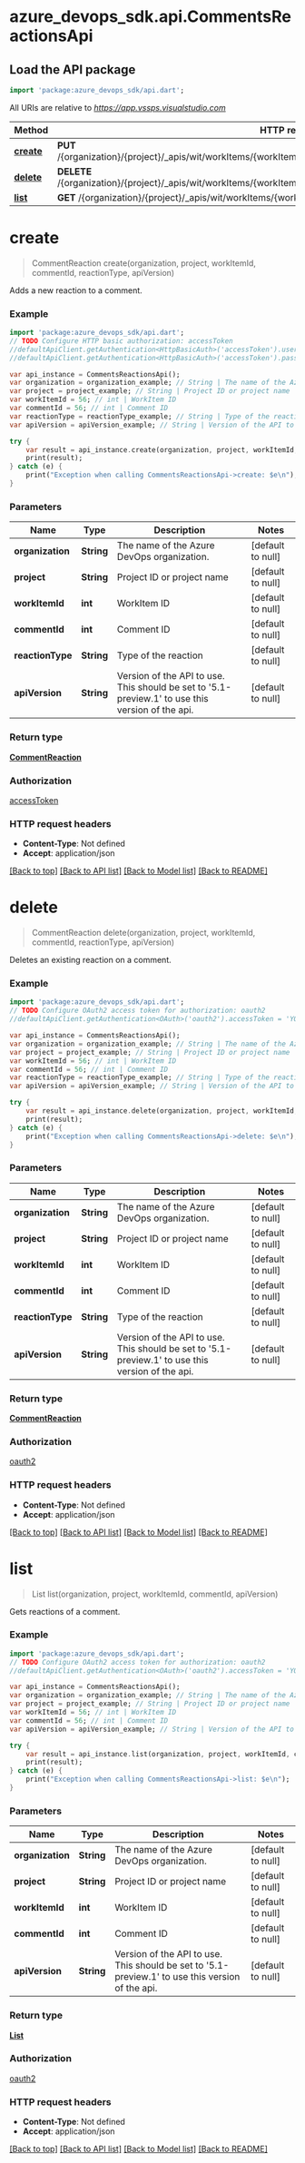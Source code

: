 # azure_devops_sdk.api.CommentsReactionsApi

## Load the API package
```dart
import 'package:azure_devops_sdk/api.dart';
```

All URIs are relative to *https://app.vssps.visualstudio.com*

Method | HTTP request | Description
------------- | ------------- | -------------
[**create**](CommentsReactionsApi.md#create) | **PUT** /{organization}/{project}/_apis/wit/workItems/{workItemId}/comments/{commentId}/reactions/{reactionType} | 
[**delete**](CommentsReactionsApi.md#delete) | **DELETE** /{organization}/{project}/_apis/wit/workItems/{workItemId}/comments/{commentId}/reactions/{reactionType} | 
[**list**](CommentsReactionsApi.md#list) | **GET** /{organization}/{project}/_apis/wit/workItems/{workItemId}/comments/{commentId}/reactions | 


# **create**
> CommentReaction create(organization, project, workItemId, commentId, reactionType, apiVersion)



Adds a new reaction to a comment.

### Example 
```dart
import 'package:azure_devops_sdk/api.dart';
// TODO Configure HTTP basic authorization: accessToken
//defaultApiClient.getAuthentication<HttpBasicAuth>('accessToken').username = 'YOUR_USERNAME'
//defaultApiClient.getAuthentication<HttpBasicAuth>('accessToken').password = 'YOUR_PASSWORD';

var api_instance = CommentsReactionsApi();
var organization = organization_example; // String | The name of the Azure DevOps organization.
var project = project_example; // String | Project ID or project name
var workItemId = 56; // int | WorkItem ID
var commentId = 56; // int | Comment ID
var reactionType = reactionType_example; // String | Type of the reaction
var apiVersion = apiVersion_example; // String | Version of the API to use.  This should be set to '5.1-preview.1' to use this version of the api.

try { 
    var result = api_instance.create(organization, project, workItemId, commentId, reactionType, apiVersion);
    print(result);
} catch (e) {
    print("Exception when calling CommentsReactionsApi->create: $e\n");
}
```

### Parameters

Name | Type | Description  | Notes
------------- | ------------- | ------------- | -------------
 **organization** | **String**| The name of the Azure DevOps organization. | [default to null]
 **project** | **String**| Project ID or project name | [default to null]
 **workItemId** | **int**| WorkItem ID | [default to null]
 **commentId** | **int**| Comment ID | [default to null]
 **reactionType** | **String**| Type of the reaction | [default to null]
 **apiVersion** | **String**| Version of the API to use.  This should be set to &#39;5.1-preview.1&#39; to use this version of the api. | [default to null]

### Return type

[**CommentReaction**](CommentReaction.md)

### Authorization

[accessToken](../README.md#accessToken)

### HTTP request headers

 - **Content-Type**: Not defined
 - **Accept**: application/json

[[Back to top]](#) [[Back to API list]](../README.md#documentation-for-api-endpoints) [[Back to Model list]](../README.md#documentation-for-models) [[Back to README]](../README.md)

# **delete**
> CommentReaction delete(organization, project, workItemId, commentId, reactionType, apiVersion)



Deletes an existing reaction on a comment.

### Example 
```dart
import 'package:azure_devops_sdk/api.dart';
// TODO Configure OAuth2 access token for authorization: oauth2
//defaultApiClient.getAuthentication<OAuth>('oauth2').accessToken = 'YOUR_ACCESS_TOKEN';

var api_instance = CommentsReactionsApi();
var organization = organization_example; // String | The name of the Azure DevOps organization.
var project = project_example; // String | Project ID or project name
var workItemId = 56; // int | WorkItem ID
var commentId = 56; // int | Comment ID
var reactionType = reactionType_example; // String | Type of the reaction
var apiVersion = apiVersion_example; // String | Version of the API to use.  This should be set to '5.1-preview.1' to use this version of the api.

try { 
    var result = api_instance.delete(organization, project, workItemId, commentId, reactionType, apiVersion);
    print(result);
} catch (e) {
    print("Exception when calling CommentsReactionsApi->delete: $e\n");
}
```

### Parameters

Name | Type | Description  | Notes
------------- | ------------- | ------------- | -------------
 **organization** | **String**| The name of the Azure DevOps organization. | [default to null]
 **project** | **String**| Project ID or project name | [default to null]
 **workItemId** | **int**| WorkItem ID | [default to null]
 **commentId** | **int**| Comment ID | [default to null]
 **reactionType** | **String**| Type of the reaction | [default to null]
 **apiVersion** | **String**| Version of the API to use.  This should be set to &#39;5.1-preview.1&#39; to use this version of the api. | [default to null]

### Return type

[**CommentReaction**](CommentReaction.md)

### Authorization

[oauth2](../README.md#oauth2)

### HTTP request headers

 - **Content-Type**: Not defined
 - **Accept**: application/json

[[Back to top]](#) [[Back to API list]](../README.md#documentation-for-api-endpoints) [[Back to Model list]](../README.md#documentation-for-models) [[Back to README]](../README.md)

# **list**
> List<CommentReaction> list(organization, project, workItemId, commentId, apiVersion)



Gets reactions of a comment.

### Example 
```dart
import 'package:azure_devops_sdk/api.dart';
// TODO Configure OAuth2 access token for authorization: oauth2
//defaultApiClient.getAuthentication<OAuth>('oauth2').accessToken = 'YOUR_ACCESS_TOKEN';

var api_instance = CommentsReactionsApi();
var organization = organization_example; // String | The name of the Azure DevOps organization.
var project = project_example; // String | Project ID or project name
var workItemId = 56; // int | WorkItem ID
var commentId = 56; // int | Comment ID
var apiVersion = apiVersion_example; // String | Version of the API to use.  This should be set to '5.1-preview.1' to use this version of the api.

try { 
    var result = api_instance.list(organization, project, workItemId, commentId, apiVersion);
    print(result);
} catch (e) {
    print("Exception when calling CommentsReactionsApi->list: $e\n");
}
```

### Parameters

Name | Type | Description  | Notes
------------- | ------------- | ------------- | -------------
 **organization** | **String**| The name of the Azure DevOps organization. | [default to null]
 **project** | **String**| Project ID or project name | [default to null]
 **workItemId** | **int**| WorkItem ID | [default to null]
 **commentId** | **int**| Comment ID | [default to null]
 **apiVersion** | **String**| Version of the API to use.  This should be set to &#39;5.1-preview.1&#39; to use this version of the api. | [default to null]

### Return type

[**List<CommentReaction>**](CommentReaction.md)

### Authorization

[oauth2](../README.md#oauth2)

### HTTP request headers

 - **Content-Type**: Not defined
 - **Accept**: application/json

[[Back to top]](#) [[Back to API list]](../README.md#documentation-for-api-endpoints) [[Back to Model list]](../README.md#documentation-for-models) [[Back to README]](../README.md)

